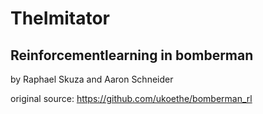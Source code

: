 # TheImitator
## Reinforcementlearning in bomberman
by Raphael Skuza and Aaron Schneider

original source: https://github.com/ukoethe/bomberman_rl
